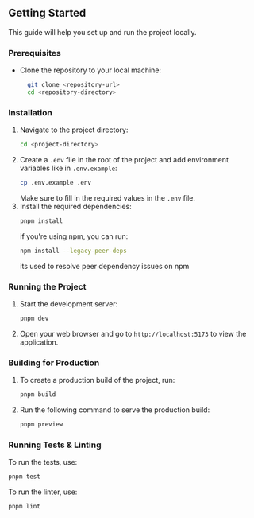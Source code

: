## Getting Started

This guide will help you set up and run the project locally.

### Prerequisites

- Clone the repository to your local machine:
  ```bash
    git clone <repository-url>
    cd <repository-directory>
  ```

### Installation

1. Navigate to the project directory:
   ```bash
   cd <project-directory>
   ```
2. Create a `.env` file in the root of the project and add environment variables like in `.env.example`:
   ```bash
   cp .env.example .env
   ```
   Make sure to fill in the required values in the `.env` file.
3. Install the required dependencies:
   ```bash
   pnpm install
   ```
   if you're using npm, you can run:
   ```bash
   npm install --legacy-peer-deps
   ```
   its used to resolve peer dependency issues on npm

### Running the Project

1. Start the development server:
   ```bash
   pnpm dev
   ```
2. Open your web browser and go to `http://localhost:5173` to view the application.

### Building for Production

1. To create a production build of the project, run:

   ```bash
   pnpm build
   ```

2. Run the following command to serve the production build:
   ```bash
   pnpm preview
   ```

### Running Tests & Linting

To run the tests, use:

```bash
pnpm test
```

To run the linter, use:

```bash
pnpm lint
```
